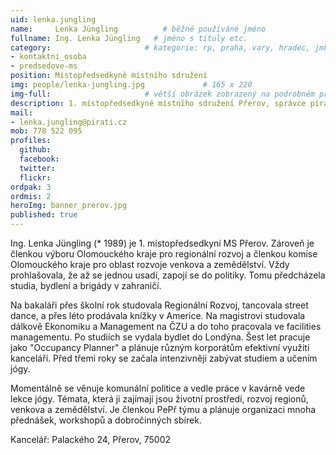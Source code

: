 ```yaml
---
uid: lenka.jungling
name:     Lenka Jüngling          # běžně používáné jméno
fullname: Ing. Lenka Jüngling   # jméno s tituly etc.
category:                     # kategorie: rp, praha, vary, hradec, jmk, senat
- kontaktni_osoba
- predsedove-ms
position: Místopředsedkyně místního sdružení
img: people/lenka-jungling.jpg             # 165 x 220
img-full:                     # větší obrázek zobrazený na podrobném profilu
description: 1. místopředsedkyně místního sdružení Přerov, správce pirátského centra                # kratký popis, max 160 znaků
mail:
- lenka.jungling@pirati.cz
mob: 778 522 095
profiles:
  github:
  facebook:       
  twitter:        
  flickr: 
ordpak: 3      
ordmis: 2
heroImg: banner_prerov.jpg
published: true
---
```

Ing. Lenka Jüngling (* 1989) je 1. místopředsedkyní MS Přerov. Zároveň je členkou výboru Olomouckého kraje pro regionální rozvoj a členkou komise Olomouckého kraje pro oblast rozvoje venkova a zemědělství. Vždy prohlašovala, že až se jednou usadí, zapojí se do politiky. Tomu předcházela studia, bydlení a brigády v zahraničí.

Na bakaláři přes školní rok studovala Regionální Rozvoj, tancovala street dance, a přes léto prodávala knížky v Americe. Na magistrovi studovala dálkově Ekonomiku a Management na ČZU a do toho pracovala ve facilities managementu. Po studiích se vydala bydlet do Londýna. Šest let pracuje jako "Occupancy Planner" a plánuje různým korporátům efektivní využití kanceláří. Před třemi roky se začala intenzivněji zabývat studiem a učením jógy.

Momentálně se věnuje komunální politice a vedle práce v kavárně vede lekce jógy. Témata, která ji zajímají jsou životní prostředí, rozvoj regionů, venkova a zemědělství. Je členkou PePř týmu a plánuje organizaci mnoha přednášek, workshopů a dobročinných sbírek.

Kancelář: Palackého 24, Přerov, 75002
